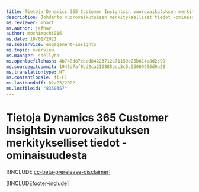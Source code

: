 ```yaml
---
title: Tietoja Dynamics 365 Customer Insightsin vuorovaikutuksen merkitykselliset tiedot -ominaisuudesta
description: Johdanto vuorovaikutuksen merkitykselliset tiedot -ominaisuuden toimintoihin ja hyötyihin.
ms.reviewer: mhart
ms.author: jefhar
author: mochimochi016
ms.date: 10/01/2021
ms.subservice: engagement-insights
ms.topic: overview
ms.manager: shellyha
ms.openlocfilehash: 4b748d87ebcd84223712e71159e25b614e8d2c99
ms.sourcegitcommit: 1946d7af0bd2ca216885bec3c5c95009996d9a28
ms.translationtype: HT
ms.contentlocale: fi-FI
ms.lasthandoff: 02/25/2022
ms.locfileid: "8350357"
---
```

# <a name="about-dynamics-365-customer-insights-engagement-insights-capability"></a>Tietoja Dynamics 365 Customer Insightsin vuorovaikutuksen merkitykselliset tiedot -ominaisuudesta 

[!INCLUDE [cc-beta-prerelease-disclaimer](includes/cc-beta-prerelease-disclaimer.md)]

[!INCLUDE[footer-include](../includes/footer-banner.md)]
